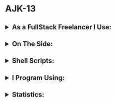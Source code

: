 # AJK-13

## <details><summary>As a FullStack Freelancer I Use:</summary> <br>&nbsp;&nbsp;&nbsp;&nbsp;&nbsp;&nbsp;<table><tr><th>![Mongodb](https://img.shields.io/badge/MongoDB-316192?style=for-the-badge&logo=mongodb&logoColor=white) ![Node.js](https://img.shields.io/badge/Node.js-43853D?style=for-the-badge&logo=Javascript&logoColor=white)</tr><tr><th> ![Express](https://img.shields.io/badge/Express.js-404D59?style=for-the-badge&logo=express&logoColor=white) ![EJS](https://img.shields.io/badge/ejs-964B00?style=for-the-badge&logo=EJS&logoColor=white) ![CSS](https://img.shields.io/badge/CSS-38B2AC?style=for-the-badge&logo=css3&logoColor=white)</tr></table></details>

## <details><summary>On The Side:</summary><br><table><tr><th>![GoLang](https://img.shields.io/badge/Go-404D59?style=for-the-badge&logo=go&logoColor=white) ![Java](https://img.shields.io/badge/Java-316192?style=for-the-badge&logo=java&logoColor=white) ![React](https://img.shields.io/badge/React-20232A?style=for-the-badge&logo=react&logoColor=61DAFB) ![Next](https://img.shields.io/badge/Next-38B2AC?style=for-the-badge&logo=Next.js&logoColor=white)</th></tr></table></details>


## <details><summary>Shell Scripts:</summary><br><table><tr><th> ![Ubuntu](https://img.shields.io/badge/Ubuntu-ED8B00?style=for-the-badge&logo=gnu-bash&logoColor=white) ![Powershell](https://img.shields.io/badge/powershell-0081CB?style=for-the-badge&logo=powershell&logoColor=white)</th></tr></table>
</details>

## <details><summary>I Program Using:</summary><br><table><tr><th>![VScode](https://img.shields.io/badge/VScode-0089D6?style=for-the-badge&logo=visual-studio-code&logoColor=white)</th></tr></table></details>

## <details><summary>Statistics:</summary><br><p>![commits](https://activity-graph.herokuapp.com/graph?username=AJK-13)<br>![Top Langs](https://github-readme-stats.vercel.app/api/top-langs/?username=ajk-13&layout=compact&langs_count=5)</p></details>
